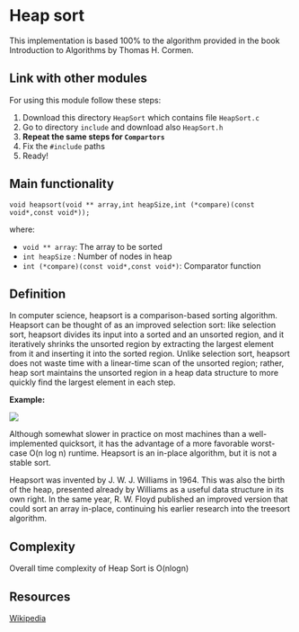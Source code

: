 # Heap sort
This implementation is based 100% to the algorithm provided in the book Introduction to Algorithms by Thomas H. Cormen.

## Link with other modules
For using this module follow these steps:
1. Download this directory ```HeapSort``` which contains file ```HeapSort.c```
2. Go to directory ```include``` and download also ```HeapSort.h```
3. __Repeat the same steps for ```Compartors```__
4. Fix the ```#include``` paths
5. Ready!

## Main functionality
```
void heapsort(void ** array,int heapSize,int (*compare)(const void*,const void*));
```
where:

- ```void ** array```: The array to be sorted
- ```int heapSize``` : Number of nodes in heap
- ```int (*compare)(const void*,const void*)```: Comparator function

## Definition
In computer science, heapsort is a comparison-based sorting algorithm. Heapsort can be thought of as an improved selection sort: 
like selection sort, heapsort divides its input into a sorted and an unsorted region, and it iteratively shrinks the unsorted region by extracting the largest element from it and inserting it into the sorted region. 
Unlike selection sort, heapsort does not waste time with a linear-time scan of the unsorted region; rather, 
heap sort maintains the unsorted region in a heap data structure to more quickly find the largest element in each step.

__Example:__

![](https://upload.wikimedia.org/wikipedia/commons/4/4d/Heapsort-example.gif)

Although somewhat slower in practice on most machines than a well-implemented quicksort, it has the advantage of a more favorable worst-case O(n log n) runtime. Heapsort is an in-place algorithm, but it is not a stable sort.


Heapsort was invented by J. W. J. Williams in 1964. This was also the birth of the heap, presented already by Williams as a useful data structure in its own right. In the same year, R. W. Floyd published an improved version that could sort an array in-place, continuing his earlier research into the treesort algorithm.

## Complexity
Overall time complexity of Heap Sort is O(nlogn)

## Resources
[Wikipedia](https://en.wikipedia.org/wiki/Heapsort)




